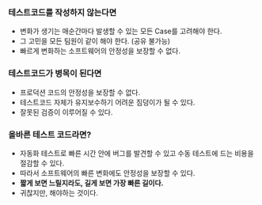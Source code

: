 ### 테스트코드를 작성하지 않는다면
* 변화가 생기는 매순간마다 발생할 수 있는 모든 Case를 고려해야 한다.
* 그 고민을 모든 팀원이 같이 해야 한다. (공유 불가능)
* 빠르게 변화하는 소프트웨어의 안정성을 보장할 수 없다.

### 테스트코드가 병목이 된다면
* 프로덕션 코드의 안정성을 보장할 수 없다.
* 테스트코드 자체가 유지보수하기 어려운 짐덩이가 될 수 있다.
* 잘못된 검증이 이루어질 수 있다.

### 올바른 테스트 코드라면?
* 자동화 테스트로 빠른 시간 안에 버그를 발견할 수 있고 수동 테스트에 드는 비용을 절감할 수 있다.
* 따라서 소프트웨어의 빠른 변화에도 안정성을 보장할 수 있다.
* **짧게 보면 느릴지라도, 길게 보면 가장 빠른 길이다.**
* 귀찮지만, 해야하는 것이다.